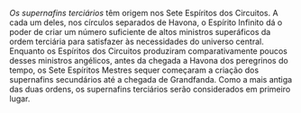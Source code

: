﻿<I>Os supernafins terciários </I>têm origem nos Sete Espíritos dos Circuitos. A cada um deles, nos círculos separados de Havona, o Espírito Infinito dá o poder de criar um número suficiente de altos ministros superáficos da ordem terciária para satisfazer às necessidades do universo central. Enquanto os Espíritos dos Circuitos produziram comparativamente poucos desses ministros angélicos, antes da chegada a Havona dos peregrinos do tempo, os Sete Espíritos Mestres sequer começaram a criação dos supernafins secundários até a chegada de Grandfanda. Como a mais antiga das duas ordens, os supernafins terciários serão considerados em primeiro lugar.